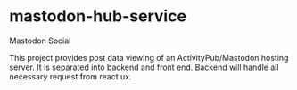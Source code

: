 # mastodon-hub-service
Mastodon Social 

This project provides post data viewing of an ActivityPub/Mastodon hosting server.
It is separated into backend and front end. 
Backend will handle all necessary request from react ux.



